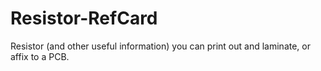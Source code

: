Resistor-RefCard
================

Resistor (and other useful information) you can print out and laminate, or affix to a PCB.

